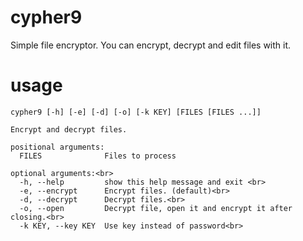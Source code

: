 # cypher9
Simple file encryptor. You can encrypt, decrypt and edit files with it.

# usage
```
cypher9 [-h] [-e] [-d] [-o] [-k KEY] [FILES [FILES ...]]

Encrypt and decrypt files.

positional arguments:
  FILES              Files to process

optional arguments:<br>
  -h, --help         show this help message and exit <br>
  -e, --encrypt      Encrypt files. (default)<br>
  -d, --decrypt      Decrypt files.<br>
  -o, --open         Decrypt file, open it and encrypt it after closing.<br>
  -k KEY, --key KEY  Use key instead of password<br>
```
